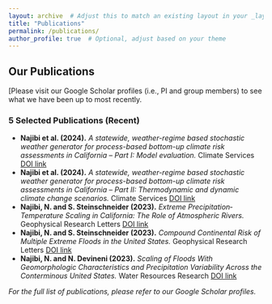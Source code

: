```yaml
---
layout: archive  # Adjust this to match an existing layout in your _layouts folder
title: "Publications"
permalink: /publications/
author_profile: true  # Optional, adjust based on your theme
---
```


## Our Publications

[Please visit our Google Scholar profiles (i.e., PI and group members) to see what we have been up to most recently.

### 5 Selected Publications (Recent)

- **Najibi et al. (2024).** *A statewide, weather-regime based stochastic weather generator for process-based bottom-up climate risk assessments in California – Part I: Model evaluation.* Climate Services [DOI link](https://doi.org/10.1016/j.cliser.2024.100489)
- **Najibi et al. (2024).** *A statewide, weather-regime based stochastic weather generator for process-based bottom-up climate risk assessments in California – Part II: Thermodynamic and dynamic climate change scenarios.* Climate Services [DOI link](https://doi.org/10.1016/j.cliser.2024.100485)
- **Najibi, N. and S. Steinschneider (2023).** *Extreme Precipitation‐Temperature Scaling in California: The Role of Atmospheric Rivers.* Geophysical Research Letters [DOI link](https://doi.org/10.1029/2023GL104606)
- **Najibi, N. and S. Steinschneider (2023).** *Compound Continental Risk of Multiple Extreme Floods in the United States.* Geophysical Research Letters [DOI link](https://doi.org/10.1029/2023GL105297)
- **Najibi, N. and N. Devineni (2023).** *Scaling of Floods With Geomorphologic Characteristics and Precipitation Variability Across the Conterminous United States.* Water Resources Research [DOI link](https://doi.org/10.1029/2022WR032815)

*For the full list of publications, please refer to our Google Scholar profiles.*
